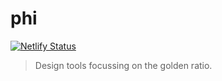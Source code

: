 # phi

[![Netlify Status](https://api.netlify.com/api/v1/badges/e95c402d-e2d6-4ccc-b2a1-764ec566a448/deploy-status)](https://app.netlify.com/sites/optimistic-easley-42b705/deploys)

> Design tools focussing on the golden ratio.

